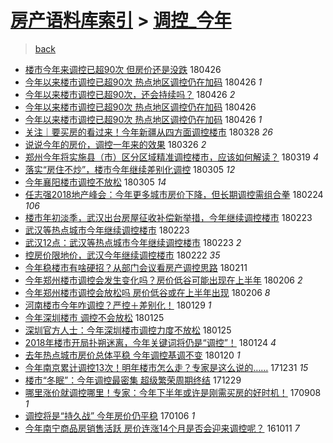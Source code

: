 [房产语料库索引](../../README.md)  > [调控_今年](调控_今年.md)
====
> [back](../README.md)

- [楼市今年来调控已超90次 但房价还是没跌](http://jkwz.applinzi.com/ittc/7096339579084997643.html#%E6%A5%BC%E5%B8%82%E4%BB%8A%E5%B9%B4%E6%9D%A5%E8%B0%83%E6%8E%A7%E5%B7%B2%E8%B6%8590%E6%AC%A1+%E4%BD%86%E6%88%BF%E4%BB%B7%E8%BF%98%E6%98%AF%E6%B2%A1%E8%B7%8C) 180426  
- [今年以来楼市调控已超90次 热点地区调控仍在加码](http://jkwz.applinzi.com/ittc/7096327198237787147.html#%E4%BB%8A%E5%B9%B4%E4%BB%A5%E6%9D%A5%E6%A5%BC%E5%B8%82%E8%B0%83%E6%8E%A7%E5%B7%B2%E8%B6%8590%E6%AC%A1+%E7%83%AD%E7%82%B9%E5%9C%B0%E5%8C%BA%E8%B0%83%E6%8E%A7%E4%BB%8D%E5%9C%A8%E5%8A%A0%E7%A0%81) 180426 *1* 
- [今年以来楼市调控已超90次，还会持续吗？](http://jkwz.applinzi.com/ittc/7096301305326994449.html#%E4%BB%8A%E5%B9%B4%E4%BB%A5%E6%9D%A5%E6%A5%BC%E5%B8%82%E8%B0%83%E6%8E%A7%E5%B7%B2%E8%B6%8590%E6%AC%A1%EF%BC%8C%E8%BF%98%E4%BC%9A%E6%8C%81%E7%BB%AD%E5%90%97%EF%BC%9F) 180426 *2* 
- [今年以来楼市调控已超90次 热点地区调控仍在加码](http://jkwz.applinzi.com/ittc/7096229727411110918.html#%E4%BB%8A%E5%B9%B4%E4%BB%A5%E6%9D%A5%E6%A5%BC%E5%B8%82%E8%B0%83%E6%8E%A7%E5%B7%B2%E8%B6%8590%E6%AC%A1+%E7%83%AD%E7%82%B9%E5%9C%B0%E5%8C%BA%E8%B0%83%E6%8E%A7%E4%BB%8D%E5%9C%A8%E5%8A%A0%E7%A0%81) 180426  
- [今年以来楼市调控已超90次 热点地区调控仍在加码](http://jkwz.applinzi.com/ittc/7096174334269981703.html#%E4%BB%8A%E5%B9%B4%E4%BB%A5%E6%9D%A5%E6%A5%BC%E5%B8%82%E8%B0%83%E6%8E%A7%E5%B7%B2%E8%B6%8590%E6%AC%A1+%E7%83%AD%E7%82%B9%E5%9C%B0%E5%8C%BA%E8%B0%83%E6%8E%A7%E4%BB%8D%E5%9C%A8%E5%8A%A0%E7%A0%81) 180426 *1* 
- [关注｜要买房的看过来！今年新疆从四方面调控楼市](http://jkwz.applinzi.com/ittc/7085457106679628811.html#%E5%85%B3%E6%B3%A8%EF%BD%9C%E8%A6%81%E4%B9%B0%E6%88%BF%E7%9A%84%E7%9C%8B%E8%BF%87%E6%9D%A5%EF%BC%81%E4%BB%8A%E5%B9%B4%E6%96%B0%E7%96%86%E4%BB%8E%E5%9B%9B%E6%96%B9%E9%9D%A2%E8%B0%83%E6%8E%A7%E6%A5%BC%E5%B8%82) 180328 *26* 
- [说说今年的房价，调控一年来的效果](http://jkwz.applinzi.com/ittc/7084743417576031243.html#%E8%AF%B4%E8%AF%B4%E4%BB%8A%E5%B9%B4%E7%9A%84%E6%88%BF%E4%BB%B7%EF%BC%8C%E8%B0%83%E6%8E%A7%E4%B8%80%E5%B9%B4%E6%9D%A5%E7%9A%84%E6%95%88%E6%9E%9C) 180326 *2* 
- [郑州今年将实施县（市）区分区域精准调控楼市，应该如何解读？](http://jkwz.applinzi.com/ittc/7082171454810752010.html#%E9%83%91%E5%B7%9E%E4%BB%8A%E5%B9%B4%E5%B0%86%E5%AE%9E%E6%96%BD%E5%8E%BF%EF%BC%88%E5%B8%82%EF%BC%89%E5%8C%BA%E5%88%86%E5%8C%BA%E5%9F%9F%E7%B2%BE%E5%87%86%E8%B0%83%E6%8E%A7%E6%A5%BC%E5%B8%82%EF%BC%8C%E5%BA%94%E8%AF%A5%E5%A6%82%E4%BD%95%E8%A7%A3%E8%AF%BB%EF%BC%9F) 180319 *4* 
- [落实“房住不炒”，楼市今年继续差别化调控](http://jkwz.applinzi.com/ittc/7076939106162836496.html#%E8%90%BD%E5%AE%9E%E2%80%9C%E6%88%BF%E4%BD%8F%E4%B8%8D%E7%82%92%E2%80%9D%EF%BC%8C%E6%A5%BC%E5%B8%82%E4%BB%8A%E5%B9%B4%E7%BB%A7%E7%BB%AD%E5%B7%AE%E5%88%AB%E5%8C%96%E8%B0%83%E6%8E%A7) 180305 *12* 
- [今年襄阳楼市调控不放松](http://jkwz.applinzi.com/ittc/7076917622409266183.html#%E4%BB%8A%E5%B9%B4%E8%A5%84%E9%98%B3%E6%A5%BC%E5%B8%82%E8%B0%83%E6%8E%A7%E4%B8%8D%E6%94%BE%E6%9D%BE) 180305 *14* 
- [任志强2018地产峰会：今年更多城市房价下降，但长期调控需组合拳](http://jkwz.applinzi.com/ittc/7073568078518813712.html#%E4%BB%BB%E5%BF%97%E5%BC%BA2018%E5%9C%B0%E4%BA%A7%E5%B3%B0%E4%BC%9A%EF%BC%9A%E4%BB%8A%E5%B9%B4%E6%9B%B4%E5%A4%9A%E5%9F%8E%E5%B8%82%E6%88%BF%E4%BB%B7%E4%B8%8B%E9%99%8D%EF%BC%8C%E4%BD%86%E9%95%BF%E6%9C%9F%E8%B0%83%E6%8E%A7%E9%9C%80%E7%BB%84%E5%90%88%E6%8B%B3) 180224 *106* 
- [楼市年初淡季，武汉出台房屋征收补偿新举措，今年继续调控楼市](http://jkwz.applinzi.com/ittc/7073383374159086609.html#%E6%A5%BC%E5%B8%82%E5%B9%B4%E5%88%9D%E6%B7%A1%E5%AD%A3%EF%BC%8C%E6%AD%A6%E6%B1%89%E5%87%BA%E5%8F%B0%E6%88%BF%E5%B1%8B%E5%BE%81%E6%94%B6%E8%A1%A5%E5%81%BF%E6%96%B0%E4%B8%BE%E6%8E%AA%EF%BC%8C%E4%BB%8A%E5%B9%B4%E7%BB%A7%E7%BB%AD%E8%B0%83%E6%8E%A7%E6%A5%BC%E5%B8%82) 180223  
- [武汉等热点城市今年继续调控楼市](http://jkwz.applinzi.com/ittc/7073346801682088967.html#%E6%AD%A6%E6%B1%89%E7%AD%89%E7%83%AD%E7%82%B9%E5%9F%8E%E5%B8%82%E4%BB%8A%E5%B9%B4%E7%BB%A7%E7%BB%AD%E8%B0%83%E6%8E%A7%E6%A5%BC%E5%B8%82) 180223  
- [武汉12点：武汉等热点城市今年继续调控楼市](http://jkwz.applinzi.com/ittc/7073230426938541062.html#%E6%AD%A6%E6%B1%8912%E7%82%B9%EF%BC%9A%E6%AD%A6%E6%B1%89%E7%AD%89%E7%83%AD%E7%82%B9%E5%9F%8E%E5%B8%82%E4%BB%8A%E5%B9%B4%E7%BB%A7%E7%BB%AD%E8%B0%83%E6%8E%A7%E6%A5%BC%E5%B8%82) 180223 *2* 
- [控房价限地价，武汉今年继续调控楼市](http://jkwz.applinzi.com/ittc/7073033688118199312.html#%E6%8E%A7%E6%88%BF%E4%BB%B7%E9%99%90%E5%9C%B0%E4%BB%B7%EF%BC%8C%E6%AD%A6%E6%B1%89%E4%BB%8A%E5%B9%B4%E7%BB%A7%E7%BB%AD%E8%B0%83%E6%8E%A7%E6%A5%BC%E5%B8%82) 180222 *35* 
- [今年稳楼市有啥硬招？从部门会议看房产调控思路](http://jkwz.applinzi.com/ittc/7068758363087569927.html#%E4%BB%8A%E5%B9%B4%E7%A8%B3%E6%A5%BC%E5%B8%82%E6%9C%89%E5%95%A5%E7%A1%AC%E6%8B%9B%EF%BC%9F%E4%BB%8E%E9%83%A8%E9%97%A8%E4%BC%9A%E8%AE%AE%E7%9C%8B%E6%88%BF%E4%BA%A7%E8%B0%83%E6%8E%A7%E6%80%9D%E8%B7%AF) 180211  
- [今年郑州楼市调控会发生变化吗？房价低谷可能出现在上半年](http://jkwz.applinzi.com/ittc/7066892751688172554.html#%E4%BB%8A%E5%B9%B4%E9%83%91%E5%B7%9E%E6%A5%BC%E5%B8%82%E8%B0%83%E6%8E%A7%E4%BC%9A%E5%8F%91%E7%94%9F%E5%8F%98%E5%8C%96%E5%90%97%EF%BC%9F%E6%88%BF%E4%BB%B7%E4%BD%8E%E8%B0%B7%E5%8F%AF%E8%83%BD%E5%87%BA%E7%8E%B0%E5%9C%A8%E4%B8%8A%E5%8D%8A%E5%B9%B4) 180206 *2* 
- [今年郑州楼市调控会放松吗 房价低谷或在上半年出现](http://jkwz.applinzi.com/ittc/7066877907920487440.html#%E4%BB%8A%E5%B9%B4%E9%83%91%E5%B7%9E%E6%A5%BC%E5%B8%82%E8%B0%83%E6%8E%A7%E4%BC%9A%E6%94%BE%E6%9D%BE%E5%90%97+%E6%88%BF%E4%BB%B7%E4%BD%8E%E8%B0%B7%E6%88%96%E5%9C%A8%E4%B8%8A%E5%8D%8A%E5%B9%B4%E5%87%BA%E7%8E%B0) 180206 *8* 
- [河南楼市今年咋调控？严控＋差别化！](http://jkwz.applinzi.com/ittc/7063891226120422416.html#%E6%B2%B3%E5%8D%97%E6%A5%BC%E5%B8%82%E4%BB%8A%E5%B9%B4%E5%92%8B%E8%B0%83%E6%8E%A7%EF%BC%9F%E4%B8%A5%E6%8E%A7%EF%BC%8B%E5%B7%AE%E5%88%AB%E5%8C%96%EF%BC%81) 180129 *1* 
- [今年深圳楼市 调控不会放松](http://jkwz.applinzi.com/ittc/7062535167707448327.html#%E4%BB%8A%E5%B9%B4%E6%B7%B1%E5%9C%B3%E6%A5%BC%E5%B8%82+%E8%B0%83%E6%8E%A7%E4%B8%8D%E4%BC%9A%E6%94%BE%E6%9D%BE) 180125  
- [深圳官方人士：今年深圳楼市调控力度不放松](http://jkwz.applinzi.com/ittc/7062442347868980235.html#%E6%B7%B1%E5%9C%B3%E5%AE%98%E6%96%B9%E4%BA%BA%E5%A3%AB%EF%BC%9A%E4%BB%8A%E5%B9%B4%E6%B7%B1%E5%9C%B3%E6%A5%BC%E5%B8%82%E8%B0%83%E6%8E%A7%E5%8A%9B%E5%BA%A6%E4%B8%8D%E6%94%BE%E6%9D%BE) 180125  
- [2018年楼市开局扑朔迷离，今年关键词将仍是“调控”！](http://jkwz.applinzi.com/ittc/7062224906828121105.html#2018%E5%B9%B4%E6%A5%BC%E5%B8%82%E5%BC%80%E5%B1%80%E6%89%91%E6%9C%94%E8%BF%B7%E7%A6%BB%EF%BC%8C%E4%BB%8A%E5%B9%B4%E5%85%B3%E9%94%AE%E8%AF%8D%E5%B0%86%E4%BB%8D%E6%98%AF%E2%80%9C%E8%B0%83%E6%8E%A7%E2%80%9D%EF%BC%81) 180124 *4* 
- [去年热点城市房价总体平稳 今年调控基调不变](http://jkwz.applinzi.com/ittc/7060445060926014481.html#%E5%8E%BB%E5%B9%B4%E7%83%AD%E7%82%B9%E5%9F%8E%E5%B8%82%E6%88%BF%E4%BB%B7%E6%80%BB%E4%BD%93%E5%B9%B3%E7%A8%B3+%E4%BB%8A%E5%B9%B4%E8%B0%83%E6%8E%A7%E5%9F%BA%E8%B0%83%E4%B8%8D%E5%8F%98) 180120 *1* 
- [今年南京累计调控13次！明年楼市怎么走？专家是这么说的……](http://jkwz.applinzi.com/ittc/7053263358734631942.html#%E4%BB%8A%E5%B9%B4%E5%8D%97%E4%BA%AC%E7%B4%AF%E8%AE%A1%E8%B0%83%E6%8E%A713%E6%AC%A1%EF%BC%81%E6%98%8E%E5%B9%B4%E6%A5%BC%E5%B8%82%E6%80%8E%E4%B9%88%E8%B5%B0%EF%BC%9F%E4%B8%93%E5%AE%B6%E6%98%AF%E8%BF%99%E4%B9%88%E8%AF%B4%E7%9A%84%E2%80%A6%E2%80%A6) 171231 *15* 
- [楼市“冬眠”：今年调控最密集 超级繁荣周期终结](http://jkwz.applinzi.com/ittc/7052617566655087632.html#%E6%A5%BC%E5%B8%82%E2%80%9C%E5%86%AC%E7%9C%A0%E2%80%9D%EF%BC%9A%E4%BB%8A%E5%B9%B4%E8%B0%83%E6%8E%A7%E6%9C%80%E5%AF%86%E9%9B%86+%E8%B6%85%E7%BA%A7%E7%B9%81%E8%8D%A3%E5%91%A8%E6%9C%9F%E7%BB%88%E7%BB%93) 171229  
- [哪里涨价就调控哪里！专家：今年下半年或许是刚需买房的好时机！](http://jkwz.applinzi.com/ittc/7010868640503825425.html#%E5%93%AA%E9%87%8C%E6%B6%A8%E4%BB%B7%E5%B0%B1%E8%B0%83%E6%8E%A7%E5%93%AA%E9%87%8C%EF%BC%81%E4%B8%93%E5%AE%B6%EF%BC%9A%E4%BB%8A%E5%B9%B4%E4%B8%8B%E5%8D%8A%E5%B9%B4%E6%88%96%E8%AE%B8%E6%98%AF%E5%88%9A%E9%9C%80%E4%B9%B0%E6%88%BF%E7%9A%84%E5%A5%BD%E6%97%B6%E6%9C%BA%EF%BC%81) 170908 *1* 
- [调控将是“持久战” 今年房价仍平稳](http://jkwz.applinzi.com/ittc/6919869552799515653.html#%E8%B0%83%E6%8E%A7%E5%B0%86%E6%98%AF%E2%80%9C%E6%8C%81%E4%B9%85%E6%88%98%E2%80%9D+%E4%BB%8A%E5%B9%B4%E6%88%BF%E4%BB%B7%E4%BB%8D%E5%B9%B3%E7%A8%B3) 170106 *1* 
- [今年南宁商品房销售活跃 房价连涨14个月是否会迎来调控呢？](http://jkwz.applinzi.com/ittc/6887751003591410693.html#%E4%BB%8A%E5%B9%B4%E5%8D%97%E5%AE%81%E5%95%86%E5%93%81%E6%88%BF%E9%94%80%E5%94%AE%E6%B4%BB%E8%B7%83+%E6%88%BF%E4%BB%B7%E8%BF%9E%E6%B6%A814%E4%B8%AA%E6%9C%88%E6%98%AF%E5%90%A6%E4%BC%9A%E8%BF%8E%E6%9D%A5%E8%B0%83%E6%8E%A7%E5%91%A2%EF%BC%9F) 161011 *7* 
